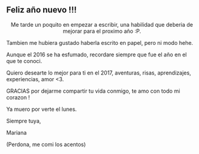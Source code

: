 ## Feliz año nuevo !!!

<center>Me tarde un poquito en empezar a escribir, una habilidad que deberia de mejorar para el proximo año :P.</center>

Tambien me hubiera gustado haberla escrito en papel, pero ni modo hehe.

Aunque el 2016 se ha esfumado, recordare siempre que fue el año en el que te conoci.

Quiero desearte lo mejor para ti en el 2017, aventuras, risas, aprendizajes, experiencias, amor <3. 

GRACIAS por dejarme compartir tu vida conmigo, te amo con todo mi corazon !

Ya muero por verte el lunes.

Siempre tuya,

Mariana



(Perdona, me comi los acentos)
